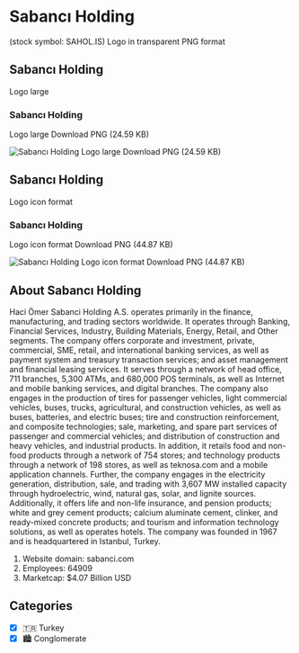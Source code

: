 # Sabancı Holding
 (stock symbol: SAHOL.IS) Logo in transparent PNG format

## Sabancı Holding
 Logo large

### Sabancı Holding
 Logo large Download PNG (24.59 KB)

![Sabancı Holding
 Logo large Download PNG (24.59 KB)](/img/orig/SAHOL.IS_BIG-808ff523.png)

## Sabancı Holding
 Logo icon format

### Sabancı Holding
 Logo icon format Download PNG (44.87 KB)

![Sabancı Holding
 Logo icon format Download PNG (44.87 KB)](/img/orig/SAHOL.IS-a09719c7.png)

## About Sabancı Holding


Haci Ömer Sabanci Holding A.S. operates primarily in the finance, manufacturing, and trading sectors worldwide. It operates through Banking, Financial Services, Industry, Building Materials, Energy, Retail, and Other segments. The company offers corporate and investment, private, commercial, SME, retail, and international banking services, as well as payment system and treasury transaction services; and asset management and financial leasing services. It serves through a network of head office, 711 branches, 5,300 ATMs, and 680,000 POS terminals, as well as Internet and mobile banking services, and digital branches. The company also engages in the production of tires for passenger vehicles, light commercial vehicles, buses, trucks, agricultural, and construction vehicles, as well as buses, batteries, and electric buses; tire and construction reinforcement, and composite technologies; sale, marketing, and spare part services of passenger and commercial vehicles; and distribution of construction and heavy vehicles, and industrial products. In addition, it retails food and non-food products through a network of 754 stores; and technology products through a network of 198 stores, as well as teknosa.com and a mobile application channels. Further, the company engages in the electricity generation, distribution, sale, and trading with 3,607 MW installed capacity through hydroelectric, wind, natural gas, solar, and lignite sources. Additionally, it offers life and non-life insurance, and pension products; white and grey cement products; calcium aluminate cement, clinker, and ready-mixed concrete products; and tourism and information technology solutions, as well as operates hotels. The company was founded in 1967 and is headquartered in Istanbul, Turkey.

1. Website domain: sabanci.com
2. Employees: 64909
3. Marketcap: $4.07 Billion USD


## Categories
- [x] 🇹🇷 Turkey
- [x] 🏙 Conglomerate
